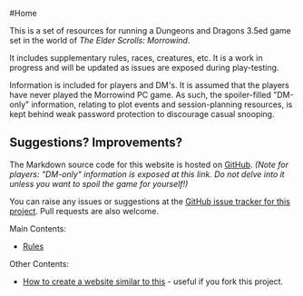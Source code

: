 #Home

This is a set of resources for running a Dungeons and Dragons 3.5ed game set in the world of *The Elder Scrolls: Morrowind*.

It includes supplementary rules, races, creatures, etc. It is a work in progress and will be updated as issues are exposed during play-testing.

Information is included for players and DM's. It is assumed that the players have never played the Morrowind PC game. As such, the spoiler-filled "DM-only" information, relating to plot events and session-planning resources, is kept behind weak password protection to discourage casual snooping.

## Suggestions? Improvements?

The Markdown source code for this website is hosted on [GitHub](https://github.com/LiaungYip/morrowind-dnd3.5). *(Note for players: "DM-only" information is exposed at this link. Do not delve into it unless you want to spoil the game for yourself!)*

You can raise any issues or suggestions at the [GitHub issue tracker for this project](https://github.com/LiaungYip/morrowind-dnd3.5/issues). Pull requests are also welcome.

Main Contents:
* [Rules](/rules)

Other Contents:
* [How to create a website similar to this](/website_instructions) - useful if you fork this project.
